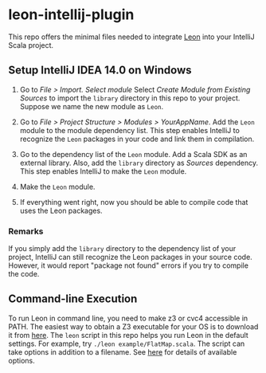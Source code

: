 # leon-intellij-plugin

This repo offers the minimal files needed to integrate [Leon](https://github.com/epfl-lara/leon) into your IntelliJ Scala project.


## Setup IntelliJ IDEA 14.0 on Windows  

1. Go to _File > Import. Select module_ Select _Create Module from Existing Sources_ to import the `library` directory in this repo to your project. Suppose we name the new module as `Leon`.

2. Go to _File > Project Structure > Modules > YourAppName_. Add the `Leon` module to the module dependency list. This step enables IntelliJ to recognize the `Leon` packages in your code and link them in compilation.

3. Go to the dependency list of the `Leon` module. Add a Scala SDK as an external library. Also, add the `library` directory as _Sources_ dependency. This step enables IntelliJ to make the `Leon` module. 

4. Make the `Leon` module.

5. If everything went right, now you should be able to compile code that uses the Leon packages.

### Remarks

If you simply add the `library` directory to the dependency list of your project, IntelliJ can still recognize the Leon packages in your source code. However, it would report "package not found" errors if you try to compile the code.  

## Command-line Execution

To run Leon in command line, you need to make z3 or cvc4 accessible in PATH. The easiest way to obtain a Z3 executable for your OS is to download it from [here](https://github.com/Z3Prover/bin). The `leon` script in this repo helps you run Leon in the default settings. For example, try `./leon example/FlatMap.scala`. The script can take options in addition to a filename. See [here](http://leon.epfl.ch/doc/options.html) for details of available options. 